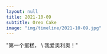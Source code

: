 ```yaml
---
layout: null
title: 2021-10-09
subtitle: Oreo Cake
image: "img/timeline/2021-10-09.jpg"
---
```

"第一个蛋糕， \\
我爱奥利奥！"